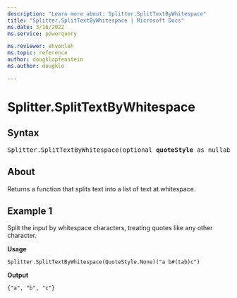```yaml
---
description: "Learn more about: Splitter.SplitTextByWhitespace"
title: "Splitter.SplitTextByWhitespace | Microsoft Docs"
ms.date: 3/16/2022
ms.service: powerquery

ms.reviewer: ehvonleh
ms.topic: reference
author: dougklopfenstein
ms.author: dougklo

---
```

# Splitter.SplitTextByWhitespace

## Syntax

<pre>
Splitter.SplitTextByWhitespace(optional <b>quoteStyle</b> as nullable number) as function
</pre>
  
## About

Returns a function that splits text into a list of text at whitespace.

## Example 1

Split the input by whitespace characters, treating quotes like any other character.

**Usage**

```powerquery-m
Splitter.SplitTextByWhitespace(QuoteStyle.None)("a b#(tab)c")
```

**Output**

`{"a", "b", "c"}`

